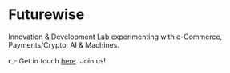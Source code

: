 # Futurewise

Innovation & Development Lab experimenting with e-Commerce, Payments/Crypto, AI & Machines.

👉 Get in touch [here](https://www.futurewise.lat).
Join us!
